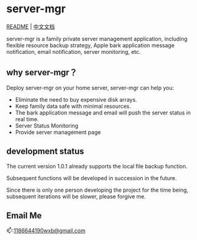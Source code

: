 # server-mgr


[README](README.md) | [中文文档](README_zh.md)

server-mgr is a family private server management application, including flexible resource backup strategy, Apple bark application message notification, email notification, server monitoring, etc.

## why server-mgr？

Deploy server-mgr on your home server, server-mgr can help you:

* Eliminate the need to buy expensive disk arrays.
* Keep family data safe with minimal resources.
* The bark application message and email will push the server status in real time.
* Server Status Monitoring
* Provide server management page

## development status

The current version 1.0.1 already supports the local file backup function.

Subsequent functions will be developed in succession in the future.

Since there is only one person developing the project for the time being, subsequent iterations will be slower, please forgive me.

## Email Me

📫:1186644190wxb@gmail.com




